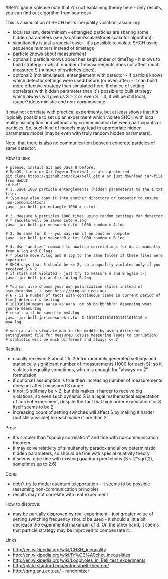 #Bell's game
\<please note that i'm not explaining theory here - only results, you can find out algorithm from sources\>

This is a simulation of SHCH bell's inequality violation, assuming:

- local realism, determinism - entangled particles are sharing some hidden parameters (see /src/main/scala/Model.scala for algorithm)
- simultaneity is just a special case - it's possible to violate SHCH using sequence numbers instead of timetags
- particle knows about measurement
- optional1: particle knows about her seqNumber or timeTag - it allows to build strategy in which number of measurements does not affect much measured S (number of switches does).
- optional2 (not simulated): entanglement with detector - if particle knows which detector settings were used before (or even after) - it can build more effective strategy than simulated here. If choice of setting correlates with hidden parameter then it's possible to built strategy which always will give us S > 2 or even S = 4; it will be still local, (super?)deterministic and non-communicate.

It may not correlate with practical experiments, but at least shows that it's logically possible to set up an experiment which violate SHCH with local reality assumption and without any communication between participants or particles. So, such kind of models may lead to appropriate hidden parameters model (maybe even with truly random hidden parameters).  

Note, that there is also no communication between concrete particles of same detector.

How to use:

    # please, install Git and Java 8 before, 
    # MacOS, Linux or Git Cygwin Terminal is also preferred
    git clone https://github.com/dk14/bell.git # or just download jar-file from WebUI
    cd bell
    # 1. Save 1000 particle entanglements (hidden parameters) to the e.txt file:
    # (you may also copy it into another directory or computer to ensure non-communication)
    java -jar bell.jar entangle 1000 > e.txt 
    
    # 2. Measure A particles 1000 times using random settings for detector
    # * results will be saved into A.log
    java -jar bell.jar measureA e.txt 1000 random > A.log
    
    # 3. Do same for B -- you may run it on another computer
    java -jar bell.jar measureB e.txt 1000 random > B.log
    
    # 4. Use 'analize' command to analise correlations (or do it manually from A.log and B.log)
    # * please move A.log and B.log to the same folder if these files were separated  
    # SHCH says that S should be <= 2, so inequality violated only if you received S > 2
    # if still not violated - just try to measure A and B again :-)
    java -jar bell.jar analize A.log B.log
    
    # You can also choose your own polarization states instead of pseudorandom - i used http://qrng.anu.edu.au/
    # 6 - is a number of tacts with continuous (same in current period of time) detector's setting
    # 101010100 means aa'aa'aa'aa'a' or bb'bb'bb'bb'b' depending what you're measuring
    # result will be saved to myA.log
    java -jar bell.jar measureA e.txt 6 1010110110101011011010110 > myA.log
    
    # you can also simulate man-in-the-middle by using different entanglement file for measureB (cause measuring leads to corruption)
    # statistic will be much different and always <= 2 

Results:

- usually received S about 1.5..2.5 for randomly generated settings and statistically significant number of measurements (1000 for each S); so it violates inequality sometimes, which is enough for "always <= 2" formulation
- if optional1 assumption is true then increasing number of measurements does not affect measured S range
- if not: S still may be > 2, but this makes it harder to receive big violations; so even such dynamic S is a legal mathematical expectation of current experiment, despite the fact that high order expectation for S itself seems to be 2.
- increasing count of setting switches will affect S by making it harder (but still possible) to reach value more than 2 

Pros:

- it's simpler than "spooky correlation" and fine with no-communication theorem
- it may solve relativity of simultaneity paradox and allow deterministic hidden parameters, so should be fine with special relativity theory
- it seems to be fine with existing quantum predictions (S < 2*sqrt(2), sometimes up to 2.6)

Cons:

- didn't try to model quantum teleportation - it seems to be possible (assuming non-communication principle)
- results may not correlate with real experiment

How to disprove:

- may be partially disproven by real experiment - just greater value of setting switching frequency should be used - it should a little bit decrease the experimental maximum of S. On the other hand, it seems that particle strategy may be improved to compensate it.  

Links: 

- http://en.wikipedia.org/wiki/CHSH_inequality
- http://en.wikipedia.org/wiki/Fr%C3%A9chet_inequalities
- http://en.wikipedia.org/wiki/Loopholes_in_Bell_test_experiments
- http://plato.stanford.edu/entries/bell-theorem/
- http://qrng.anu.edu.au/ - randomizer

